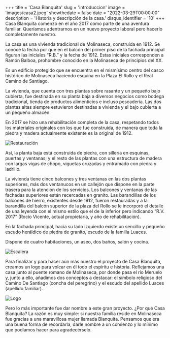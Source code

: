 +++
title = 'Casa Blanquita'
slug = 'introduccion'
image = 'images/casa2.jpeg'
showthedate = false
date = "2022-03-29T00:00:00"
description = 'Historia y descripción de la casa.'
disqus_identifier = '10'
+++
Casa Blanquita comenzó en el año 2017 como parte de una aventura familiar. Queríamos adentrarnos en un nuevo proyecto laboral pero hacerlo completamente nuestro.

La casa es una vivienda tradicional de Molinaseca, construida en 1912. Se conoce la fecha por que en el balcón del primer piso de la fachada principal figuran las iniciales “R.B.” y la fecha de 1912. Estas iniciales corresponden a Ramón Balboa, prohombre conocido en la Molinaseca de principios del XX.

Es un edificio protegido que se encuentra en el mismísimo centro del casco histórico de Molinaseca haciendo esquina en la Plaza El Rollo y el Real Camino de Santiago.

La vivienda, que cuenta con tres plantas sobre rasante y un pequeño bajo cubierta, fue destinada en su planta baja a diversos negocios como bodega tradicional, tienda de productos alimenticios e incluso pescadería. Las dos plantas altas siempre estuvieron destinadas a vivienda y el bajo cubierta a un pequeño almacén.

En 2017 se hizo una rehabilitación completa de la casa, respetando todos los materiales originales con los que fue construida, de manera que toda la piedra y madera actualmente existente es la original de 1912.

![Restauración](/images/casa1.jpeg)

Así, la planta baja está construida de piedra, con sillería en esquinas, puertas y ventanas; y el resto de las plantas con una estructura de madera con largas vigas de chopo, viguetas cruzadas y entramado con piedra y ladrillo.

La vivienda tiene cinco balcones y tres ventanas en las dos plantas superiores, más dos ventanucos en un callejón que dispone en la parte trasera para la atención de los servicios. Los balcones y ventanas de las fachadas superiores están recercadas en granito. Las barandillas de los balcones de hierro, existentes desde 1912, fueron restauradas y a la barandilla del balcón superior de la plaza del Rollo se le incorporó el detalle de una leyenda con el mismo estilo que el de la inferior pero indicando “R.V. 2017” (Rocío Vicente, actual propietaria, y año de rehabilitación).

En la fachada principal, hacia su lado izquierdo existe un sencillo y pequeño escudo heráldico de piedra de granito, escudo de la familia Luaces.

Dispone de cuatro habitaciones, un aseo, dos baños, salón y cocina.

![Escalera](/images/casa9.jpeg)


Para finalizar y para hacer aún más nuestro el proyecto de Casa Blanquita, creamos un logo para volcar en él todo el espíritu e historia. Reflejamos una casa junto al puente romano de Molinaseca, por donde pasa el río Meruelo y, junto a ello, añadimos dos conceptos a destacar: el símbolo religioso del Camino De Santiago (concha del peregrino) y el escudo del apellido Luaces (apellido familiar). 

![Logo](/images/casa3.jpeg)

Pero lo más importante fue dar nombre a este gran proyecto. ¿Por qué Casa Blanquita? La razón es muy simple: si nuestra familia reside en Molinaseca fue gracias a una maravillosa mujer llamada Blanquita. Pensamos que era una buena forma de recordarla, darle nombre a un comienzo y lo mínimo que podíamos hacer para agradecérselo.
